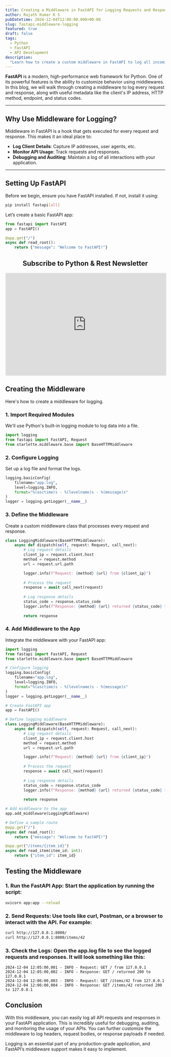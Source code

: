 ```yaml
---
title: Creating a Middleware in FastAPI for Logging Requests and Responses
author: Rajath Kumar K S
pubDatetime: 2024-12-04T12:00:00.000+00:00
slug: fastapi-middleware-logging
featured: true
draft: false
tags:
  - Python
  - FastAPI
  - API Development
description:
  "Learn how to create a custom middleware in FastAPI to log all incoming requests and outgoing responses, including client IP and other details, into a log file."
---
```


<!-- # Creating a Middleware in FastAPI for Logging Requests and Responses -->

**FastAPI** is a modern, high-performance web framework for Python. One of its powerful features is the ability to customize behavior using middlewares. In this blog, we will walk through creating a middleware to log every request and response, along with useful metadata like the client's IP address, HTTP method, endpoint, and status codes.

---

## Why Use Middleware for Logging?

Middleware in FastAPI is a hook that gets executed for every request and response. This makes it an ideal place to:
- **Log Client Details**: Capture IP addresses, user agents, etc.
- **Monitor API Usage**: Track requests and responses.
- **Debugging and Auditing**: Maintain a log of all interactions with your application.

---

## Setting Up FastAPI

Before we begin, ensure you have FastAPI installed. If not, install it using:

```bash
pip install fastapi[all]
```

Let’s create a basic FastAPI app:

```python
from fastapi import FastAPI
app = FastAPI()

@app.get("/")
async def read_root():
    return {"message": "Welcome to FastAPI!"}
```

<div style="text-align: center;">
  <h2>Subscribe to Python & Rest Newsletter</h2>
  <iframe src="https://embeds.beehiiv.com/c2013d8e-e443-4682-af61-a1fd014a3b15" data-test-id="beehiiv-embed" width="100%" height="320" frameborder="0" scrolling="no" style="border-radius: 4px; border: 2px solid #e5e7eb; margin: 0; background-color: transparent;"></iframe>
</div>

## Creating the Middleware

Here's how to create a middleware for logging.

### 1. **Import Required Modules**

We'll use Python's built-in logging module to log data into a file.

```python
import logging
from fastapi import FastAPI, Request
from starlette.middleware.base import BaseHTTPMiddleware
```

### 2. **Configure Logging**
Set up a log file and format the logs.

```python
logging.basicConfig(
    filename="app.log",
    level=logging.INFO,
    format="%(asctime)s - %(levelname)s - %(message)s"
)
logger = logging.getLogger(__name__)
```

### 3. **Define the Middleware**
Create a custom middleware class that processes every request and response.

```python
class LoggingMiddleware(BaseHTTPMiddleware):
    async def dispatch(self, request: Request, call_next):
        # Log request details
        client_ip = request.client.host
        method = request.method
        url = request.url.path

        logger.info(f"Request: {method} {url} from {client_ip}")
        
        # Process the request
        response = await call_next(request)
        
        # Log response details
        status_code = response.status_code
        logger.info(f"Response: {method} {url} returned {status_code} to {client_ip}")
        
        return response
```

### 4. **Add Middleware to the App**

Integrate the middleware with your FastAPI app:

```python
import logging
from fastapi import FastAPI, Request
from starlette.middleware.base import BaseHTTPMiddleware

# Configure logging
logging.basicConfig(
    filename="app.log",
    level=logging.INFO,
    format="%(asctime)s - %(levelname)s - %(message)s"
)
logger = logging.getLogger(__name__)

# Create FastAPI app
app = FastAPI()

# Define logging middleware
class LoggingMiddleware(BaseHTTPMiddleware):
    async def dispatch(self, request: Request, call_next):
        # Log request details
        client_ip = request.client.host
        method = request.method
        url = request.url.path

        logger.info(f"Request: {method} {url} from {client_ip}")
        
        # Process the request
        response = await call_next(request)
        
        # Log response details
        status_code = response.status_code
        logger.info(f"Response: {method} {url} returned {status_code} to {client_ip}")
        
        return response

# Add middleware to the app
app.add_middleware(LoggingMiddleware)

# Define a sample route
@app.get("/")
async def read_root():
    return {"message": "Welcome to FastAPI!"}

@app.get("/items/{item_id}")
async def read_item(item_id: int):
    return {"item_id": item_id}
```

## Testing the Middleware

### 1. Run the FastAPI App: Start the application by running the script:

```bash
uvicorn app:app --reload
```

### 2. Send Requests: Use tools like curl, Postman, or a browser to interact with the API. For example:

```bash
curl http://127.0.0.1:8000/
curl http://127.0.0.1:8000/items/42
``` 

### 3. Check the Logs: Open the app.log file to see the logged requests and responses. It will look something like this:

```text
2024-12-04 12:05:00,001 - INFO - Request: GET / from 127.0.0.1
2024-12-04 12:05:00,002 - INFO - Response: GET / returned 200 to 127.0.0.1
2024-12-04 12:06:00,003 - INFO - Request: GET /items/42 from 127.0.0.1
2024-12-04 12:06:00,004 - INFO - Response: GET /items/42 returned 200 to 127.0.0.1
```

## Conclusion

With this middleware, you can easily log all API requests and responses in your FastAPI application. This is incredibly useful for debugging, auditing, and monitoring the usage of your APIs. You can further customize the middleware to log headers, request bodies, or response payloads if needed.

Logging is an essential part of any production-grade application, and FastAPI’s middleware support makes it easy to implement.